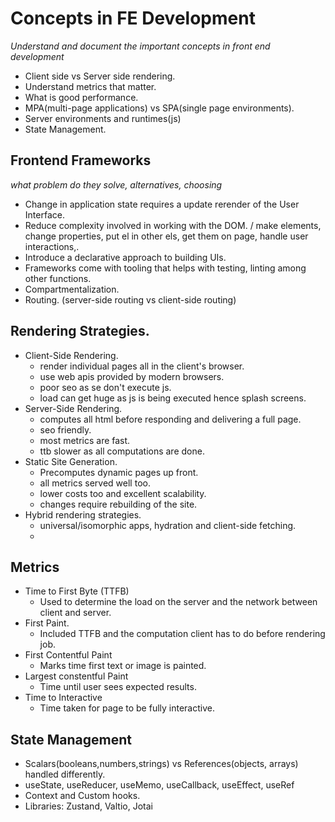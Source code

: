# Concepts in FE Development

*Understand and document the important concepts in front end development*

- Client side vs Server side rendering.
- Understand metrics that matter.
- What is good performance.
- MPA(multi-page applications) vs SPA(single page environments).
- Server environments and runtimes(js)
- State Management.

## Frontend Frameworks

*what problem do they solve, alternatives, choosing*

- Change in application state requires a update rerender of the User Interface.
- Reduce complexity involved in working with the DOM.
    / make elements, change properties, put el in other els, get them on page, handle user interactions,.
- Introduce a declarative approach to building UIs.
- Frameworks come with tooling that helps with testing, linting among other functions.
- Compartmentalization.
- Routing. (server-side routing vs client-side routing)

## Rendering Strategies.

- Client-Side Rendering.
    - render individual pages all in the client's browser.
    - use web apis provided by modern browsers.
    - poor seo as se don't execute js.
    - load can get huge as js is being executed hence splash screens.
- Server-Side Rendering.
    - computes all html before responding and delivering a full page.
    - seo friendly.
    - most metrics are fast.
    - ttb slower as all computations are done.
- Static Site Generation. 
    - Precomputes dynamic pages up front.
    - all metrics served well too.
    - lower costs too and excellent scalability.
    - changes require rebuilding of the site.
- Hybrid rendering strategies.
    - universal/isomorphic apps, hydration and client-side fetching.
    - 
## Metrics

- Time to First Byte (TTFB)
    - Used to determine the load on the server and the network between client and server.
- First Paint.
    - Included TTFB and the computation client has to do before rendering job.
- First Contentful Paint
    - Marks time first text or image is painted.
- Largest constentful Paint
    - Time until user sees expected results.
- Time to Interactive
    - Time taken for page to be fully interactive.


## State Management

- Scalars(booleans,numbers,strings) vs References(objects, arrays) handled differently.
- useState, useReducer, useMemo, useCallback, useEffect, useRef
- Context and Custom hooks.
- Libraries: Zustand, Valtio, Jotai
